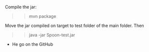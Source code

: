 
Compile the jar:
>>mvn package

Move the jar compiled on target to test folder of the main folder.
Then

>> java -jar Spoon-test.jar

* He go on the GitHub
